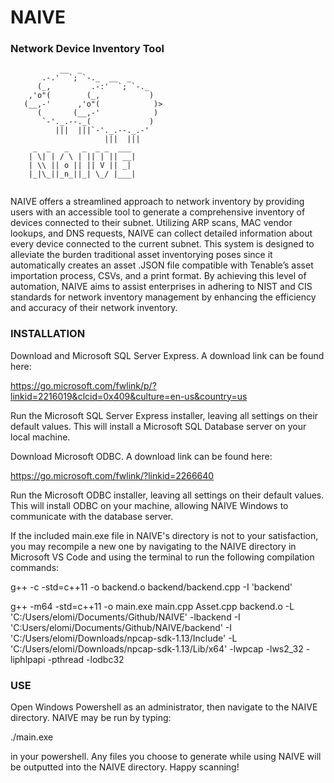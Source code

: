 # NAIVE
### Network Device Inventory Tool

```
           __  _
       .-.'  `; `-._  __  _
      (_,         .-:'  `; `-._
    ,'o"(        (_,           )
   (__,-'      ,'o"(            )>
      (       (__,-'            )
       `-'._.--._(             )
          |||  |||`-'._.--._.-'
                     |||  |||
     _  _   _   _  _ _  ___ 
    | \| | / \ | || | || __|
    | \\ || o || || V || _| 
    |_|\_||_n_||_| \_/ |___|
                        
```

NAIVE offers a streamlined approach to network inventory by providing users 
with an accessible tool to generate a comprehensive inventory of devices 
connected to their subnet. Utilizing ARP scans, MAC vendor lookups, and 
DNS requests, NAIVE can collect detailed information about every device 
connected to the current subnet. This system is designed to alleviate the 
burden traditional asset inventorying poses since it automatically creates 
an asset .JSON file compatible with Tenable’s asset importation process, CSVs, 
and a print format. By achieving this level of automation, NAIVE aims to assist 
enterprises in adhering to NIST and CIS standards for network inventory 
management by enhancing the efficiency and accuracy of their network inventory.

### INSTALLATION

Download and Microsoft SQL Server Express. A download link can be found here:

https://go.microsoft.com/fwlink/p/?linkid=2216019&clcid=0x409&culture=en-us&country=us

Run the Microsoft SQL Server Express installer, leaving all settings on their 
default values. This will install a Microsoft SQL Database server on your local 
machine.

Download Microsoft ODBC. A download link can be found here:

https://go.microsoft.com/fwlink/?linkid=2266640

Run the Microsoft ODBC installer, leaving all settings on their default values. 
This will install ODBC on your machine, allowing NAIVE Windows to communicate 
with the database server.

If the included main.exe file in NAIVE's directory is not to your satisfaction, you 
may recompile a new one by navigating to the NAIVE directory in Microsoft VS Code 
and using the terminal to run the following compilation commands:

g++ -c -std=c++11 -o backend.o backend/backend.cpp -I 'backend'

g++ -m64 -std=c++11 -o main.exe main.cpp Asset.cpp backend.o -L 'C:/Users/elomi/Documents/Github/NAIVE' -lbackend -I 'C:Users/elomi/Documents/Github/NAIVE/backend' -I 'C:/Users/elomi/Downloads/npcap-sdk-1.13/Include' -L 'C:/Users/elomi/Downloads/npcap-sdk-1.13/Lib/x64' -lwpcap -lws2_32 -liphlpapi -pthread -lodbc32

### USE

Open Windows Powershell as an administrator, then navigate to the NAIVE directory. 
NAIVE may be run by typing: 

./main.exe

in your powershell. Any files you choose to generate while using NAIVE will be 
outputted into the NAIVE directory. Happy scanning!